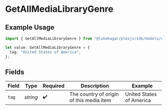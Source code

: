 # GetAllMediaLibraryGenre

## Example Usage

```typescript
import { GetAllMediaLibraryGenre } from "@lukehagar/plexjs/sdk/models/operations";

let value: GetAllMediaLibraryGenre = {
  tag: "United States of America",
};
```

## Fields

| Field                                    | Type                                     | Required                                 | Description                              | Example                                  |
| ---------------------------------------- | ---------------------------------------- | ---------------------------------------- | ---------------------------------------- | ---------------------------------------- |
| `tag`                                    | *string*                                 | :heavy_check_mark:                       | The country of origin of this media item | United States of America                 |